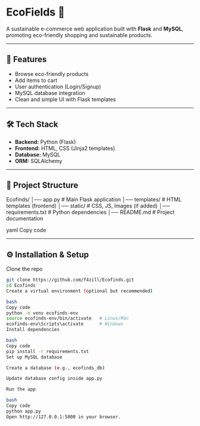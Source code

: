 # EcoFields 🌱  
A sustainable e-commerce web application built with **Flask** and **MySQL**, promoting eco-friendly shopping and sustainable products.

---

## 🚀 Features
- Browse eco-friendly products
- Add items to cart
- User authentication (Login/Signup)
- MySQL database integration
- Clean and simple UI with Flask templates

---

## 🛠️ Tech Stack
- **Backend:** Python (Flask)
- **Frontend:** HTML, CSS (Jinja2 templates)
- **Database:** MySQL
- **ORM:** SQLAlchemy

---

## 📂 Project Structure
Ecofinds/
│── app.py # Main Flask application
│── templates/ # HTML templates (frontend)
│── static/ # CSS, JS, Images (if added)
│── requirements.txt # Python dependencies
│── README.md # Project documentation

yaml
Copy code

---

## ⚙️ Installation & Setup

Clone the repo
   ```bash
   git clone https://github.com/f4zill/Ecofinds.git
   cd Ecofinds
Create a virtual environment (optional but recommended)

bash
Copy code
python -m venv ecofinds-env
source ecofinds-env/bin/activate   # Linux/Mac
ecofinds-env\Scripts\activate      # Windows
Install dependencies

bash
Copy code
pip install -r requirements.txt
Set up MySQL database

Create a database (e.g., ecofinds_db)

Update database config inside app.py

Run the app

bash
Copy code
python app.py
Open http://127.0.0.1:5000 in your browser.
